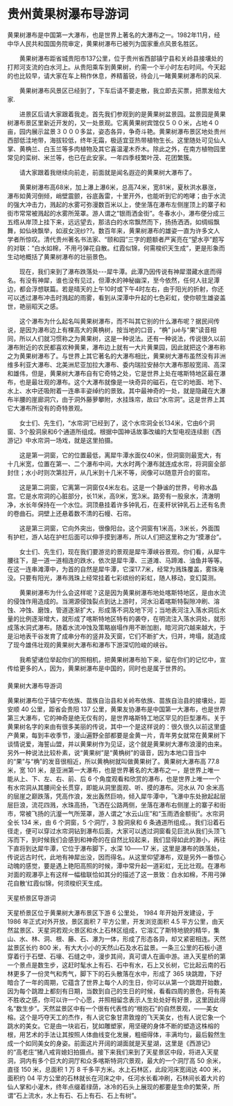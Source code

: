# 贵州黄果树瀑布导游词
黄果树瀑布是中国第一大瀑布，也是世界上著名的大瀑布之一。1982年11月，经中华人民共和国国务院审定，黄果树瀑布已被列为国家重点风景名胜区。

　　黄果树瀑布距省城贵阳市137公里，位于贵州省西部镇宁县和关岭县接壤处的打邦河支流的白水河上。从贵阳乘车到黄果树，约需一个半小时左右时间。今天起的也比较早，请大家在车上稍作休息，养精蓄锐，待会儿一睹黄果树瀑布的风采.

　　黄果树瀑布风景区已经到了，下车后请不要走散，我立即去买票，把票发给大家.

　　进景区后请大家跟着我走。首先我们参观到的是黄果树盆景园。盆景园是黄果树瀑布景区里新近开发的，又一处景观。它离黄果树宾馆仅５００米，占地４０亩，园内展示盆景３０００多盆，姿态各异，争奇斗艳。黄果树瀑布景区地处贵州西部低洼地带，海拔较低，终年无霜，极适宜亚热带植物生长。这里随处可见仙人掌、黄桷兰、白玉兰等多肉植物及其它喜温灌木乔木。除此之外，在南方植物园里常见的栾树、米兰等，也已在此安家。一年四季枝繁叶茂、花团繁簇。

　　请大家跟着我继续向前走，前面就是闻名遐迩的黄果树大瀑布了。

　　黄果树瀑布高68米，加上瀑上瀑6米，总高74米，宽81米，夏秋洪水暴涨，瀑布如黄河倒倾，峭壁震颤，谷底轰雷，十里开外，也能听到它的咆哮；由于水流的强大冲击力，溅起的水雾可弥漫数百米以上，使坐落在瀑布左侧崖顶上的寨子和街市常常被溅起的水雾所笼罩。游人谓之“银雨洒金街”。冬春水小，瀑布便分成三五绺从岸顶上挂下来，远远望去，那洁白的水帘飘然而下，扬扬洒洒，如绸缎飘舞，如仙袂飘举，如淑女浣纱??。数百年来，黄果树瀑布的雄姿一直为许多文人学者所惊叹。清代贵州著名书法家、“颐和园”三字的题额者严寅亮在“望水亭”题写的对联：“白水如棉，不用弓弹花自散。红霞似锦，何需梭织天生成”，更是形象而生动地概括了黄果树瀑布的壮丽景色。

　　现在，我们来到了瀑布跌落处---犀牛潭。此潭乃因传说有神犀潜藏水底而得名。有没有神犀，谁也没有见过，但潭水的神秘幽深，至今依然，任何人驻足潭边，都会浮想联篇。若是晴天的上午10时或下午4时左右，由于阳光的折射，你还可以透过瀑布冲击时溅起的雨雾，看到从深潭中升起的七色彩虹，使你顿生雄姿盖世，艳丽昭天之感。

　　这个瀑布为什么起名叫黄果树瀑布，而不叫其它别的什么瀑布呢？据民间传说，是因为瀑布边上有棵高大的黄桷树，按当地的口音，“桷” jué与“果”读音相同，所以人们就习惯称之为黄果树，这是一种说法。还有一种说法，传说很久以前瀑布附近的农民都喜欢种黄果，瀑布边上就有一大片黄果园，因此就把这个瀑布称之为黄果树瀑布了。与世界上其它著名的大瀑布相比，黄果树大瀑布虽然没有非洲维多利亚大瀑布、北美洲尼亚加拉大瀑布、委内瑞拉安赫尔大瀑布那般宽阔、高深和雄伟，但是，黄果树大瀑布自有它奇特之处，它是世界上处在喀斯特地区最在瀑布，也是最壮观的瀑布。这个大瀑布就像是一块奇异的磁石，在它的地面、地下、水上、水中还吸附着一连串丰姿绰约的景致。其中最神奇的一处，就是隐藏在大瀑布半腰的崖廊洞穴，由于洞外藤萝攀附，水挂珠帘，故曰“水帘洞”。这是世界上其它大瀑布所没有的奇特景观。

　　女士们、先生们，“水帘洞”已经到了，这个水帘洞全长134米，它由6个洞窗、3个股洞泉和6个通道所组成。根据中国神话故事改编的大型电视连续剧《西游记》中水帘洞一场戏，就是这里拍摄。

　　这是第一洞窗，它的位置最低，离犀牛潭水面仅40米，但洞窗则最宽大，有十几米宽，位置在第一、二个瀑布中间，大水时两个瀑布就连成水帘，将洞窗全部封住；水小时则次第拉开，从几米到十几米不等，闵像可以随意开合的窗帘。

　　这是第二洞窗，它离第一洞窗仅4米左右。这是一个静谧的世界，号称水晶宫。它是水帘洞的心脏部分，长11米，高9米，宽3米。路旁有一股泉水，清澈明净，水长年保持在一个水位。洞顶悬挂着许多钟乳石，在麦秆状钟乳石上还有名贵的卷曲石。洞壁上还悬着数不清的石幔、石帘。

　　这是第三洞窗，它向外突出，很像阳台。这个洞窗有1米高，3米长，外面围有护栏，游人站在护栏后面可以伸手摸到瀑布，所以人们把这里称之为“摸瀑台”。

　　女士们、先生们，现在我们要游览的景观是犀牛潭峡谷景观。你们看，从犀牛腰往下，是一道一道相连的跌水，依次是犀牛潭、三道滩、马蹄滩、油鱼井等等。在这一连串滩潭中，为首的自然是犀牛潭，它深17.7米，经常为溅珠覆盖，雾珠淹没。只要有阳光，瀑布溅珠上经常挂着七彩缤纷的彩虹，随人移动，变幻莫测。

　　黄果树瀑布为什么会这样呢？这是因为黄果树瀑布地处喀斯特地区，是由水流的侵蚀作用造成的。当溯源侵蚀裂点到达上游时，河水沿着喀斯特裂隙冲刷、溶蚀、冲蚀、磨蚀，管道逐渐扩大，形成落不洞及地下河；当地表河注入落水洞后水量的比例逐渐增大，就形成了喀斯特地区特有的袭夺，在明流注入落水洞处，就形成落水洞式瀑布。随着水流冲蚀及策略崩塌作用不断加剧，暗河洞穴越来越大，于是沿地表干谷发育了成串分布的竖井及天窗，它们不断扩大，归并，垮塌，就造成了现今雄伟壮观的黄果树大瀑布和瀑布下游深切险峻的峡谷。

　　我希望诸位举起你们的照相机，把黄果树瀑布拍下来，留在你们的记忆中，宣传给更多的人，因为，黄果树瀑布是中国的，同时也是属于世界的。  
　　  
黄果树大瀑布导游词

黄果树瀑布位于镇宁布依族、苗族自治县和关岭布依族、苗族自治县的接壤处，距安顺 40 公里，距省会贵阳 137 公里，黄果友协瀑布是中国第一大瀑布，也是世界第三大瀑布，它的神奇是绝无仅有的，是世界咯斯特工地区罕见的巨型瀑布。关于黄果树名字的来由有很多美丽的传说，其中一个是这样说的：很久很久以前这里盛产黄果，每到丰收季节，漫山遍野全部都要是金黄一片，青年男女就常在黄果树下谈情说爱，海誓山盟，并以黄果树作为见证，这个就是黄果树大瀑布浪漫的由来。另外一种说法比较朴素，说“黄果树”是“黄桷树”的谐音，因为本地口音当中的“果”与“桷”的发音很相近，所以黄桷树就叫做黄果树了。黄果树大瀑布高 77.8 米，宽 101 米，是亚洲第一大瀑布，也是世界著名的大瀑布之一，是世界上唯一能从上、下、左、右、前、后 6 个角度观看和欣赏的瀑布，也是世界上唯一一个有水帘洞从其腰间全长贯穿，即能从洞里面观、听、摸的瀑布。河水从 70 余米高的层崖之巅跌落，凭高作浪，发出轰然巨响，倾入犀牛潭中，飞瀑中东处掀起起层层巨浪，流花四溅，水珠高扬，飞洒在公路两侧，坐落在瀑布右侧崖上的寨子和街市，常被飞扬的沆瀣一气所笼罩，游人谓之“水云山庄”和“玉雨洒金额街”。水帘洞全长 134 米，由 6 个洞窗，5 个洞厅，3 股洞泉和 6 条通道所组成。。我们沿着石径走，便可以穿过水帘洞钻到瀑布后面，大家可以透过洞窗看见巨流从我们头顶飞泻而下，到时候我们会感到和神奇的在自然比较起来，我们显得如此的渺小，再往下直将到达犀牛潭，它位于瀑布脚下，水深 10――17 米，这里是瀑布的跌落处，传说远古时代，此地有神犀出没，因而得名。从这里仰望瀑布，双是另外一番惊心动魄的感觉，要是遇上艳阳高照的时候，潭中常升起一道彩虹，无比壮观。在瀑布对面的观瀑亭上有这样一幅楹联恰如其分的描述了这一景致：白水如棉，不用弓弹花自散‘红霞似锦，何须梭织天生成。

 

天星桥景区导游词

天星桥景区位于黄果树大瀑布景区下游 6 公里处， 1984 年开始开发建设，于 1986 年正式对外开放，景区面积 7 平方公里，开发浏览面积 4.5 平方公里，由天然盆景区、天星洞若观火景区和水上石林区组成，它溶汇了斯特地貌的精华，集山、水、林、洞、根、藤、石、瀑为一体，形成了形态各异，却又紧密相连。天然盆景区长约 800 米，有大大小小的天然山石及水石盆景。一条三公里的石板小道穿着行于石壁、石壕、石缝之中，漫步其间，真可谓人在画中游。进入天星桥的第一个景点是数生步，这赶时髦水上有石、石中有水，石上又长树，它比起云南的石林更多了一份灵气和秀气，脚下下的石头散落在水中，形成了 365 块跳蹬，下好暗合了一年的周期，它蕴含了世界上每个人的生日，你可以从第一个跳蹬开始数，因为每个跳蹬上都刻有日期，当数到自己的生日的时候，看看四周的景色，将有美不胜收之感，你可以许一个心愿，并照相留念表示人生处处好有好景，这里因此得名“数生步”。天然盆景区中有一个很有代表性的“根抱石”的自然景观，――美女榕。这个是巧夺天工的杰作，有人说它象甘肃敦煌的飞天美女，也有人说它象一个跳水的美女。它是由一块岩石，犹如雕塑家，用坚硬的身体不断的塑造这株榕的根，用艺术的手法让其按照人体曲线变化发展，粗细得体，丰满均匀，最后毅然生成一个如同美女的身姿。前面这片开阔的湖面就是天星湖，这里是《西游记》的“高老庄”猪八戒背媳妇拍摄点。接下来我们来到了天星景区中段，将进入天星洞，洞内有多个巨大的洞厅和众多喀斯特洞穴景观，最大的一个洞厅高 50 余米，直径 150 米，总面积 1 万 8 千多平方米。水上石林区，此段河床宽阔达 400 米，面积约 04 平方公里的石林就长在河床之中，任河水长看冲刷，石林间长着大片的仙人掌和小灌木，终年点缀着绿荫，冰冷的石头上展现的都要是生命的繁荣，所谓“石上流水，水上有石、石上有石、石上有树”。